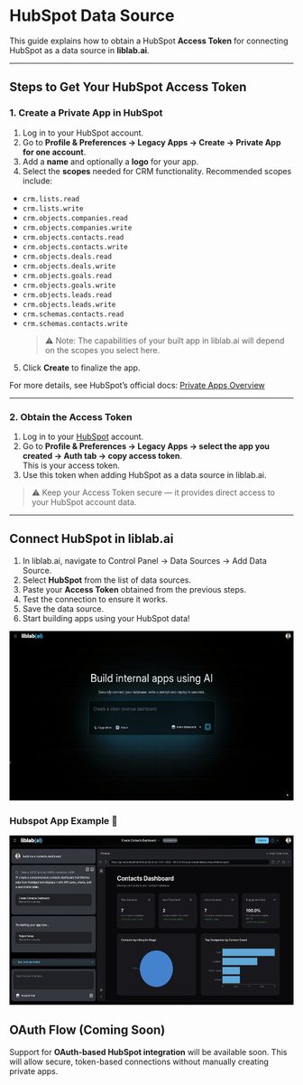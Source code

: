 # HubSpot Data Source

This guide explains how to obtain a HubSpot **Access Token** for connecting HubSpot as a data source in **liblab.ai**.

---

## Steps to Get Your HubSpot Access Token

### 1. Create a Private App in HubSpot

1. Log in to your HubSpot account.
2. Go to **Profile & Preferences → Legacy Apps → Create → Private App for one account**.
3. Add a **name** and optionally a **logo** for your app.
4. Select the **scopes** needed for CRM functionality. Recommended scopes include:

- `crm.lists.read`
- `crm.lists.write`
- `crm.objects.companies.read`
- `crm.objects.companies.write`
- `crm.objects.contacts.read`
- `crm.objects.contacts.write`
- `crm.objects.deals.read`
- `crm.objects.deals.write`
- `crm.objects.goals.read`
- `crm.objects.goals.write`
- `crm.objects.leads.read`
- `crm.objects.leads.write`
- `crm.schemas.contacts.read`
- `crm.schemas.contacts.write`
  > ⚠️ Note: The capabilities of your built app in liblab.ai will depend on the scopes you select here.

5. Click **Create** to finalize the app.

For more details, see HubSpot’s official docs: [Private Apps Overview](https://developers.hubspot.com/docs/apps/legacy-apps/private-apps/overview)

---

### 2. Obtain the Access Token

1. Log in to your [HubSpot](https://www.hubspot.com/) account.
2. Go to **Profile & Preferences → Legacy Apps → select the app you created → Auth tab → copy access token**.  
   This is your access token.
3. Use this token when adding HubSpot as a data source in liblab.ai.

> ⚠️ Keep your Access Token secure — it provides direct access to your HubSpot account data.

---

## Connect HubSpot in liblab.ai

1. In liblab.ai, navigate to Control Panel → Data Sources → Add Data Source.
2. Select **HubSpot** from the list of data sources.
3. Paste your **Access Token** obtained from the previous steps.
4. Test the connection to ensure it works.
5. Save the data source.
6. Start building apps using your HubSpot data!

<img src="./../assets/hubspot_connect.gif" alt="Connect Hubspot Datasource" height="300px">

### Hubspot App Example 🚀

<img src="./../assets/hubspot_dashboard.png" alt="Hubspot Contacts Dashboard" height="300px">

## OAuth Flow (Coming Soon)

Support for **OAuth-based HubSpot integration** will be available soon. This will allow secure, token-based connections without manually creating private apps.

